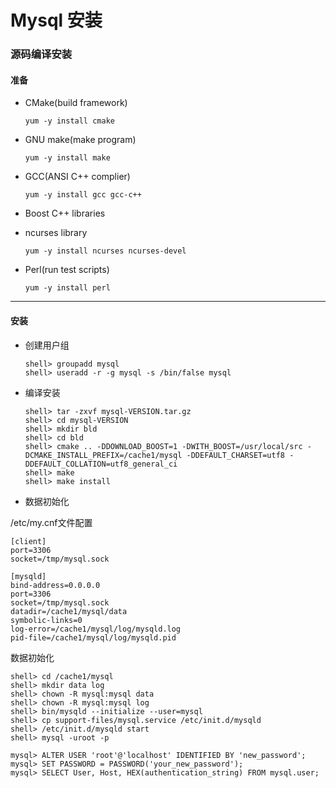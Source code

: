 # Mysql 安装

### 源码编译安装

#### 准备

* CMake(build framework)

      yum -y install cmake

* GNU make(make program)

      yum -y install make

* GCC(ANSI C++ complier)
    
      yum -y install gcc gcc-c++

* Boost C++ libraries

* ncurses library

      yum -y install ncurses ncurses-devel

* Perl(run test scripts)

      yum -y install perl

***

#### 安装

* 创建用户组

      shell> groupadd mysql
      shell> useradd -r -g mysql -s /bin/false mysql

* 编译安装

      shell> tar -zxvf mysql-VERSION.tar.gz
      shell> cd mysql-VERSION
      shell> mkdir bld
      shell> cd bld
      shell> cmake .. -DDOWNLOAD_BOOST=1 -DWITH_BOOST=/usr/local/src -DCMAKE_INSTALL_PREFIX=/cache1/mysql -DDEFAULT_CHARSET=utf8 -DDEFAULT_COLLATION=utf8_general_ci
      shell> make
      shell> make install

* 数据初始化

/etc/my.cnf文件配置

    [client]
    port=3306
    socket=/tmp/mysql.sock

    [mysqld]
    bind-address=0.0.0.0
    port=3306
    socket=/tmp/mysql.sock
    datadir=/cache1/mysql/data
    symbolic-links=0
    log-error=/cache1/mysql/log/mysqld.log
    pid-file=/cache1/mysql/log/mysqld.pid

数据初始化

    shell> cd /cache1/mysql
    shell> mkdir data log
    shell> chown -R mysql:mysql data
    shell> chown -R mysql:mysql log
    shell> bin/mysqld --initialize --user=mysql
    shell> cp support-files/mysql.service /etc/init.d/mysqld
    shell> /etc/init.d/mysqld start
    shell> mysql -uroot -p

    mysql> ALTER USER 'root'@'localhost' IDENTIFIED BY 'new_password';
    mysql> SET PASSWORD = PASSWORD('your_new_password');
    mysql> SELECT User, Host, HEX(authentication_string) FROM mysql.user;




